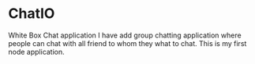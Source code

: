 # ChatIO
White Box Chat application
I have add group chatting application where people can chat with all friend to whom they what to chat.
This is my first node application.
